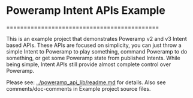 # Poweramp Intent APIs Example
============================================

This is an example project that demonstrates Poweramp v2 and v3 Intent based APIs. These APIs are focused on simplicity, you can just
throw a simple Intent to Poweramp to play something, command Poweramp to do something, or get some Poweramp state from published Intents.
While being simple, Intent APIs still provide almost complete control over Poweramp.

Please see: [../poweramp_api_lib/readme.md](../poweramp_api_lib/readme.md) for details. Also see comments/doc-comments in Example project source files.

